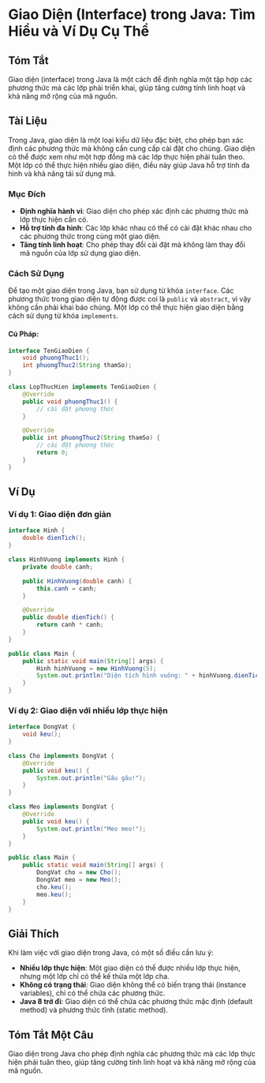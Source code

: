 <!--
Meta Description: # Giao Diện (Interface) trong Java: Tìm Hiểu và Ví Dụ Cụ Thể ## Tóm Tắt Giao diện (interface) trong Java là một cách để định nghĩa một tập hợp các phư...
Meta Keywords: diện, giao, một, lớp, java
-->

# Giao Diện (Interface) trong Java: Tìm Hiểu và Ví Dụ Cụ Thể

## Tóm Tắt
Giao diện (interface) trong Java là một cách để định nghĩa một tập hợp các phương thức mà các lớp phải triển khai, giúp tăng cường tính linh hoạt và khả năng mở rộng của mã nguồn.

## Tài Liệu
Trong Java, giao diện là một loại kiểu dữ liệu đặc biệt, cho phép bạn xác định các phương thức mà không cần cung cấp cài đặt cho chúng. Giao diện có thể được xem như một hợp đồng mà các lớp thực hiện phải tuân theo. Một lớp có thể thực hiện nhiều giao diện, điều này giúp Java hỗ trợ tính đa hình và khả năng tái sử dụng mã.

### Mục Đích
- **Định nghĩa hành vi**: Giao diện cho phép xác định các phương thức mà lớp thực hiện cần có.
- **Hỗ trợ tính đa hình**: Các lớp khác nhau có thể có cài đặt khác nhau cho các phương thức trong cùng một giao diện.
- **Tăng tính linh hoạt**: Cho phép thay đổi cài đặt mà không làm thay đổi mã nguồn của lớp sử dụng giao diện.

### Cách Sử Dụng
Để tạo một giao diện trong Java, bạn sử dụng từ khóa `interface`. Các phương thức trong giao diện tự động được coi là `public` và `abstract`, vì vậy không cần phải khai báo chúng. Một lớp có thể thực hiện giao diện bằng cách sử dụng từ khóa `implements`.

#### Cú Pháp:
```java
interface TenGiaoDien {
    void phuongThuc1();
    int phuongThuc2(String thamSo);
}
```

```java
class LopThucHien implements TenGiaoDien {
    @Override
    public void phuongThuc1() {
        // cài đặt phương thức
    }

    @Override
    public int phuongThuc2(String thamSo) {
        // cài đặt phương thức
        return 0;
    }
}
```

## Ví Dụ
### Ví dụ 1: Giao diện đơn giản
```java
interface Hinh {
    double dienTich();
}

class HinhVuong implements Hinh {
    private double canh;

    public HinhVuong(double canh) {
        this.canh = canh;
    }

    @Override
    public double dienTich() {
        return canh * canh;
    }
}

public class Main {
    public static void main(String[] args) {
        Hinh hinhVuong = new HinhVuong(5);
        System.out.println("Diện tích hình vuông: " + hinhVuong.dienTich());
    }
}
```

### Ví dụ 2: Giao diện với nhiều lớp thực hiện
```java
interface DongVat {
    void keu();
}

class Cho implements DongVat {
    @Override
    public void keu() {
        System.out.println("Gâu gâu!");
    }
}

class Meo implements DongVat {
    @Override
    public void keu() {
        System.out.println("Meo meo!");
    }
}

public class Main {
    public static void main(String[] args) {
        DongVat cho = new Cho();
        DongVat meo = new Meo();
        cho.keu();
        meo.keu();
    }
}
```

## Giải Thích
Khi làm việc với giao diện trong Java, có một số điều cần lưu ý:
- **Nhiều lớp thực hiện**: Một giao diện có thể được nhiều lớp thực hiện, nhưng một lớp chỉ có thể kế thừa một lớp cha.
- **Không có trạng thái**: Giao diện không thể có biến trạng thái (instance variables), chỉ có thể chứa các phương thức.
- **Java 8 trở đi**: Giao diện có thể chứa các phương thức mặc định (default method) và phương thức tĩnh (static method).

## Tóm Tắt Một Câu
Giao diện trong Java cho phép định nghĩa các phương thức mà các lớp thực hiện phải tuân theo, giúp tăng cường tính linh hoạt và khả năng mở rộng của mã nguồn.